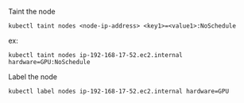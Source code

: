 Taint the node
```
kubectl taint nodes <node-ip-address> <key1>=<value1>:NoSchedule
```

ex:
```
kubectl taint nodes ip-192-168-17-52.ec2.internal hardware=GPU:NoSchedule
```

Label the node
```
kubectl label nodes ip-192-168-17-52.ec2.internal hardware=GPU
```